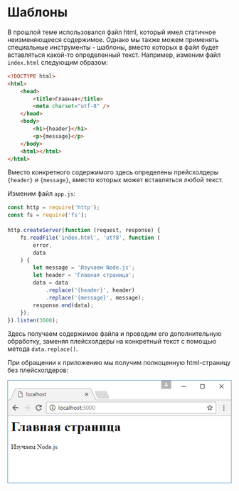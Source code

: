 # Шаблоны

В прошлой теме использовался файл html, который имел статичное неизменяющееся содержимое. Однако мы также можем применять специальные инструменты - шаблоны, вместо которых в файл будет вставляться какой-то определенный текст. Например, изменим файл `index.html` следующим образом:

```html
<!DOCTYPE html>
<html>
    <head>
        <title>Главная</title>
        <meta charset="utf-8" />
    </head>
    <body>
        <h1>{header}</h1>
        <p>{message}</p>
    </body>
    <html></html>
</html>
```

Вместо конкретного содержимого здесь определены прейсхолдеры `{header}` и `{message}`, вместо которых может вставляться любой текст.

Изменим файл `app.js`:

```js
const http = require('http');
const fs = require('fs');

http.createServer(function (request, response) {
    fs.readFile('index.html', 'utf8', function (
        error,
        data
    ) {
        let message = 'Изучаем Node.js';
        let header = 'Главная страница';
        data = data
            .replace('{header}', header)
            .replace('{message}', message);
        response.end(data);
    });
}).listen(3000);
```

Здесь получаем содержимое файла и проводим его дополнительную обработку, заменяя плейсхолдеры на конкретный текст с помощью метода `data.replace()`.

При обращении к приложению мы получим полноценную html-страницу без плейсхолдеров:

![3.5.png](3.5.png)
